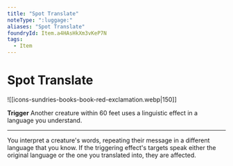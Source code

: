 ```yaml
---
title: "Spot Translate"
noteType: ":luggage:"
aliases: "Spot Translate"
foundryId: Item.a4HAsHkXm3vKeP7N
tags:
  - Item
---
```


# Spot Translate
![[icons-sundries-books-book-red-exclamation.webp|150]]

**Trigger** Another creature within 60 feet uses a linguistic effect in a language you understand.

* * *

You interpret a creature's words, repeating their message in a different language that you know. If the triggering effect's targets speak either the original language or the one you translated into, they are affected.
